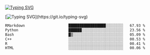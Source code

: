 [![Typing SVG](https://readme-typing-svg.demolab.com?font=Fira+Code&duration=1&pause=1000&center=true&vCenter=true&width=435&lines=Ivy+Streeter)](https://git.io/typing-svg)

[![Typing SVG](https://readme-typing-svg.demolab.com?font=Fira+Code&pause=1000&center=true&width=435&lines=Hello%2C+nice+to+meet+you!;I+am+a+researcher+in+biotech.;I+am+interested+in+bioinformatics.;I+am+self-taught+and+love+learning.;Feel+free+to+reach+out!)](https://git.io/typing-svg)
<!--START_SECTION:waka-->

```txt
RMarkdown                    █████████████████░░░░░░░░   67.93 %
Python                       ██████░░░░░░░░░░░░░░░░░░░   23.56 %
Bash                         █▒░░░░░░░░░░░░░░░░░░░░░░░   05.09 %
C++                          ░░░░░░░░░░░░░░░░░░░░░░░░░   00.53 %
R                            ░░░░░░░░░░░░░░░░░░░░░░░░░   00.41 %
HTML                         ░░░░░░░░░░░░░░░░░░░░░░░░░   00.06 %
```

<!--END_SECTION:waka-->
